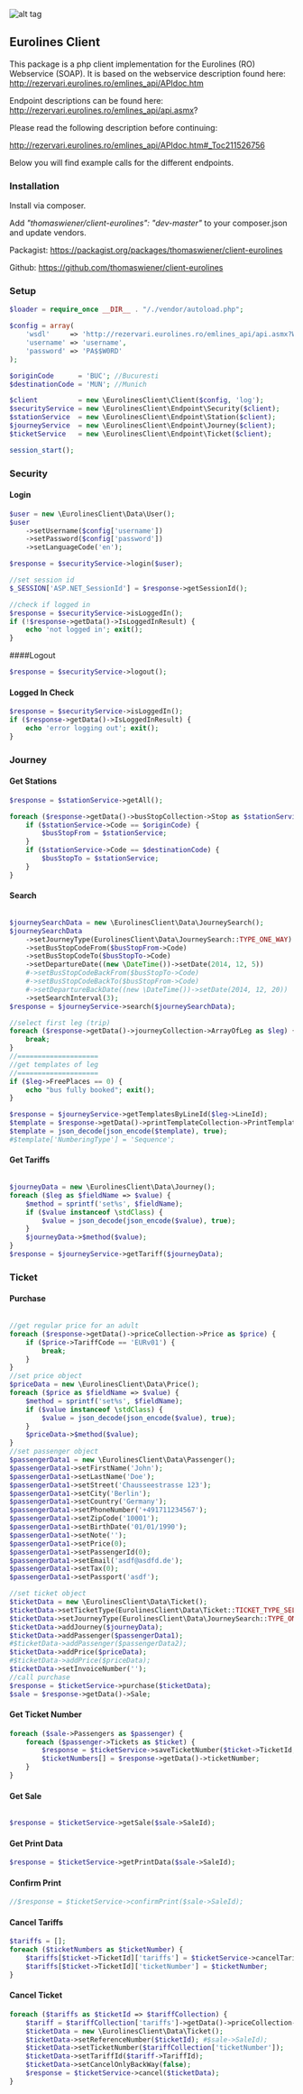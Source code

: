 ![alt tag](https://travis-ci.org/thomaswiener/client-eurolines.svg?branch=master)

## Eurolines Client

This package is a php client implementation for the Eurolines (RO) Webservice (SOAP).
It is based on the webservice description found here: http://rezervari.eurolines.ro/emlines_api/APIdoc.htm

Endpoint descriptions can be found here: http://rezervari.eurolines.ro/emlines_api/api.asmx?

Please read the following description before continuing:

http://rezervari.eurolines.ro/emlines_api/APIdoc.htm#_Toc211526756

Below you will find example calls for the different endpoints.

### Installation

Install via composer.

Add _"thomaswiener/client-eurolines": "dev-master"_ to your composer.json and update vendors.

Packagist: https://packagist.org/packages/thomaswiener/client-eurolines

Github: https://github.com/thomaswiener/client-eurolines


### Setup


```php
$loader = require_once __DIR__ . "/./vendor/autoload.php";

$config = array(
    'wsdl'     => 'http://rezervari.eurolines.ro/emlines_api/api.asmx?WSDL',
    'username' => 'username',
    'password' => 'PA$$W0RD'
);

$originCode      = 'BUC'; //Bucuresti
$destinationCode = 'MUN'; //Munich

$client          = new \EurolinesClient\Client($config, 'log');
$securityService = new \EurolinesClient\Endpoint\Security($client);
$stationService  = new \EurolinesClient\Endpoint\Station($client);
$journeyService  = new \EurolinesClient\Endpoint\Journey($client);
$ticketService   = new \EurolinesClient\Endpoint\Ticket($client);

session_start();

```

### Security

#### Login


```php
$user = new \EurolinesClient\Data\User();
$user
    ->setUsername($config['username'])
    ->setPassword($config['password'])
    ->setLanguageCode('en');

$response = $securityService->login($user);

//set session id
$_SESSION['ASP.NET_SessionId'] = $response->getSessionId();

//check if logged in
$response = $securityService->isLoggedIn();
if (!$response->getData()->IsLoggedInResult) {
    echo 'not logged in'; exit();
}
```

####Logout

```php
$response = $securityService->logout();
```

#### Logged In Check

```php
$response = $securityService->isLoggedIn();
if ($response->getData()->IsLoggedInResult) {
    echo 'error logging out'; exit();
}

```


### Journey

#### Get Stations

```php
$response = $stationService->getAll();

foreach ($response->getData()->busStopCollection->Stop as $stationService) {
    if ($stationService->Code == $originCode) {
        $busStopFrom = $stationService;
    }
    if ($stationService->Code == $destinationCode) {
        $busStopTo = $stationService;
    }
}
```

#### Search

```php

$journeySearchData = new \EurolinesClient\Data\JourneySearch();
$journeySearchData
    ->setJourneyType(EurolinesClient\Data\JourneySearch::TYPE_ONE_WAY)
    ->setBusStopCodeFrom($busStopFrom->Code)
    ->setBusStopCodeTo($busStopTo->Code)
    ->setDepartureDate((new \DateTime())->setDate(2014, 12, 5))
    #->setBusStopCodeBackFrom($busStopTo->Code)
    #->setBusStopCodeBackTo($busStopFrom->Code)
    #->setDepartureBackDate((new \DateTime())->setDate(2014, 12, 20))
    ->setSearchInterval(3);
$response = $journeyService->search($journeySearchData);

//select first leg (trip)
foreach ($response->getData()->journeyCollection->ArrayOfLeg as $leg) {
    break;
}
//====================
//get templates of leg
//====================
if ($leg->FreePlaces == 0) {
    echo "bus fully booked"; exit();
}

$response = $journeyService->getTemplatesByLineId($leg->LineId);
$template = $response->getData()->printTemplateCollection->PrintTemplate[1];
$template = json_decode(json_encode($template), true);
#$template['NumberingType'] = 'Sequence';
```

#### Get Tariffs

```php

$journeyData = new \EurolinesClient\Data\Journey();
foreach ($leg as $fieldName => $value) {
    $method = sprintf('set%s', $fieldName);
    if ($value instanceof \stdClass) {
        $value = json_decode(json_encode($value), true);
    }
    $journeyData->$method($value);
}
$response = $journeyService->getTariff($journeyData);
```

### Ticket

#### Purchase

```php

//get regular price for an adult
foreach ($response->getData()->priceCollection->Price as $price) {
    if ($price->TariffCode == 'EURv01') {
        break;
    }
}
//set price object
$priceData = new \EurolinesClient\Data\Price();
foreach ($price as $fieldName => $value) {
    $method = sprintf('set%s', $fieldName);
    if ($value instanceof \stdClass) {
        $value = json_decode(json_encode($value), true);
    }
    $priceData->$method($value);
}
//set passenger object
$passengerData1 = new \EurolinesClient\Data\Passenger();
$passengerData1->setFirstName('John');
$passengerData1->setLastName('Doe');
$passengerData1->setStreet('Chausseestrasse 123');
$passengerData1->setCity('Berlin');
$passengerData1->setCountry('Germany');
$passengerData1->setPhoneNumber('+491711234567');
$passengerData1->setZipCode('10001');
$passengerData1->setBirthDate('01/01/1990');
$passengerData1->setNote('');
$passengerData1->setPrice(0);
$passengerData1->setPassengerId(0);
$passengerData1->setEmail('asdf@asdfd.de');
$passengerData1->setTax(0);
$passengerData1->setPassport('asdf');

//set ticket object
$ticketData = new \EurolinesClient\Data\Ticket();
$ticketData->setTicketType(EurolinesClient\Data\Ticket::TICKET_TYPE_SELL);
$ticketData->setJourneyType(EurolinesClient\Data\JourneySearch::TYPE_ONE_WAY);
$ticketData->addJourney($journeyData);
$ticketData->addPassenger($passengerData1);
#$ticketData->addPassenger($passengerData2);
$ticketData->addPrice($priceData);
#$ticketData->addPrice($priceData);
$ticketData->setInvoiceNumber('');
//call purchase
$response = $ticketService->purchase($ticketData);
$sale = $response->getData()->Sale;
```

#### Get Ticket Number

```php
foreach ($sale->Passengers as $passenger) {
    foreach ($passenger->Tickets as $ticket) {
        $response = $ticketService->saveTicketNumber($ticket->TicketId, $template); //for every passenger and every leg
        $ticketNumbers[] = $response->getData()->ticketNumber;
    }
}

```

#### Get Sale

```php

$response = $ticketService->getSale($sale->SaleId);

```

#### Get Print Data

```php
$response = $ticketService->getPrintData($sale->SaleId);
```

#### Confirm Print

```php
//$response = $ticketService->confirmPrint($sale->SaleId);
```

#### Cancel Tariffs

```php
$tariffs = [];
foreach ($ticketNumbers as $ticketNumber) {
    $tariffs[$ticket->TicketId]['tariffs'] = $ticketService->cancelTariffs($ticket->TicketId);
    $tariffs[$ticket->TicketId]['ticketNumber'] = $ticketNumber;
}
```

#### Cancel Ticket

```php
foreach ($tariffs as $ticketId => $tariffCollection) {
    $tariff = $tariffCollection['tariffs']->getData()->priceCollection->Price[0];
    $ticketData = new \EurolinesClient\Data\Ticket();
    $ticketData->setReferenceNumber($ticketId); #$sale->SaleId);
    $ticketData->setTicketNumber($tariffCollection['ticketNumber']);
    $ticketData->setTariffId($tariff->TariffId);
    $ticketData->setCancelOnlyBackWay(false);
    $response = $ticketService->cancel($ticketData);
}
```

